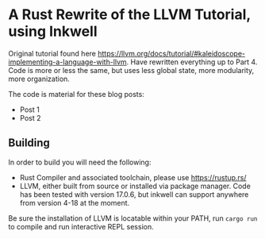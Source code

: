 # A Rust Rewrite of the LLVM Tutorial, using Inkwell
Original tutorial found here https://llvm.org/docs/tutorial/#kaleidoscope-implementing-a-language-with-llvm. Have rewritten everything up to Part 4. Code is more or less the same, but uses less global state, more modularity, more organization.

The code is material for these blog posts:
- Post 1
- Post 2

## Building

In order to build you will need the following:

- Rust Compiler and associated toolchain, please use https://rustup.rs/
- LLVM, either built from source or installed via package manager. Code has been tested with version 17.0.6, but inkwell can support anywhere from version 4-18 at the moment.

Be sure the installation of LLVM is locatable within your PATH, run `cargo run` to compile and run interactive REPL session.